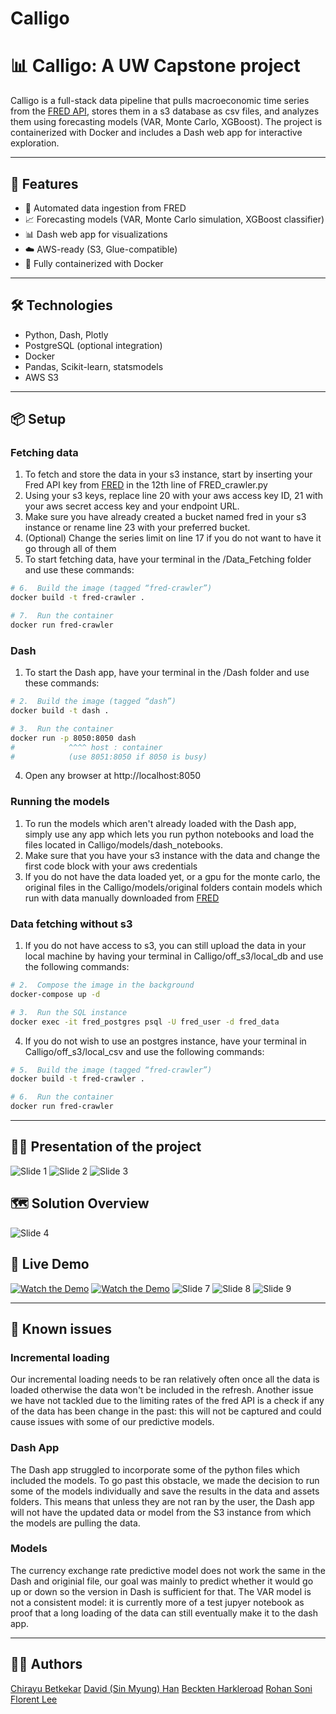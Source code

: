 # Calligo
# 📊 Calligo: A UW Capstone project

Calligo is a full-stack data pipeline that pulls macroeconomic time series from the [FRED API](https://fred.stlouisfed.org/), stores them in a s3 database as csv files, and analyzes them using forecasting models (VAR, Monte Carlo, XGBoost). The project is containerized with Docker and includes a Dash web app for interactive exploration.

---

## 🚀 Features

- 🔄 Automated data ingestion from FRED
- 📈 Forecasting models (VAR, Monte Carlo simulation, XGBoost classifier)
- 📊 Dash web app for visualizations
- ☁️ AWS-ready (S3, Glue-compatible)
- 🐳 Fully containerized with Docker

---

## 🛠️ Technologies

- Python, Dash, Plotly
- PostgreSQL (optional integration)
- Docker
- Pandas, Scikit-learn, statsmodels
- AWS S3 

---

## 📦 Setup 

### Fetching data
1. To fetch and store the data in your s3 instance, start by inserting your Fred API key from [FRED](https://fred.stlouisfed.org/docs/api/api_key.html) in the 12th line of FRED_crawler.py
2. Using your s3 keys, replace line 20 with your aws access key ID, 21 with your aws secret access key and your endpoint URL.
3. Make sure you have already created a bucket named fred in your s3 instance or rename line 23 with your preferred bucket.
4. (Optional) Change the series limit on line 17 if you do not want to have it go through all of them
5. To start fetching data, have your terminal in the /Data_Fetching folder and use these commands:
```bash
# 6.  Build the image (tagged “fred-crawler”)
docker build -t fred-crawler .

# 7.  Run the container
docker run fred-crawler
```
   
### Dash
1. To start the Dash app, have your terminal in the /Dash folder and use these commands:
```bash
# 2.  Build the image (tagged “dash”)
docker build -t dash .

# 3.  Run the container
docker run -p 8050:8050 dash
#            ^^^^ host : container
#            (use 8051:8050 if 8050 is busy)
```
4. Open any browser at http://localhost:8050

### Running the models
1. To run the models which aren't already loaded with the Dash app, simply use any app which lets you run python notebooks and load the files located in Calligo/models/dash_notebooks.
2. Make sure that you have your s3 instance with the data and change the first code block with your aws credentials
3. If you do not have the data loaded yet, or a gpu for the monte carlo, the original files in the Calligo/models/original folders contain models which run with data manually downloaded from [FRED](https://fred.stlouisfed.org/docs/api/api_key.html)

### Data fetching without s3
1. If you do not have access to s3, you can still upload the data in your local machine by having your terminal in Calligo/off_s3/local_db and use the following commands:
```bash
# 2.  Compose the image in the background
docker-compose up -d

# 3.  Run the SQL instance
docker exec -it fred_postgres psql -U fred_user -d fred_data
```
4. If you do not wish to use an postgres instance, have your terminal in Calligo/off_s3/local_csv and use the following commands:
```bash
# 5.  Build the image (tagged “fred-crawler”)
docker build -t fred-crawler .

# 6.  Run the container
docker run fred-crawler
```

---
## 🧑‍🎓 Presentation of the project
![Slide 1](slides/Slide1.png)
![Slide 2](slides/Slide2.png)
![Slide 3](slides/Slide3.png)
## 🗺️ Solution Overview
![Slide 4](slides/Slide4.png)
## 🎥 Live Demo
[![Watch the Demo](assets/etl_pipeline.png)](https://youtu.be/QnYO6jEtZjE)
[![Watch the Demo](assets/dash.png)](https://youtu.be/Mv3E31pOVcQ)
![Slide 7](slides/Slide7.png)
![Slide 8](slides/Slide8.png)
![Slide 9](slides/Slide9.png)

---

## 🚧 Known issues
### Incremental loading 
Our incremental loading needs to be ran relatively often once all the data is loaded otherwise the data won't be included in the refresh.
Another issue we have not tackled due to the limiting rates of the fred API is a check if any of the data has been change in the past: this will not be captured and could cause issues with some of our predictive models.

### Dash App
The Dash app struggled to incorporate some of the python files which included the models. To go past this obstacle, we made the decision to run some of the models individually and save the results in the data and assets folders. This means that unless they are not ran by the user, the Dash app will not have the updated data or model from the S3 instance from which the models are pulling the data.

### Models
The currency exchange rate predictive model does not work the same in the Dash and originial file, our goal was mainly to predict whether it would go up or down so the version in Dash is sufficient for that. 
The VAR model is not a consistent model: it is currently more of a test jupyer notebook as proof that a long loading of the data can still eventually make it to the dash app.

---

## 🧑‍💻 Authors
[Chirayu Betkekar](https://www.linkedin.com/in/chirayu-betkekar/)
[David (Sin Myung) Han](https://www.linkedin.com/in/sinmyunghan/)
[Beckten Harkleroad](https://www.linkedin.com/in/beckten-harkleroad/)
[Rohan Soni](https://www.linkedin.com/in/rohansoni98/)
[Florent Lee](https://www.linkedin.com/in/florent-lee/)
